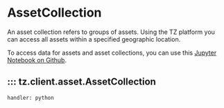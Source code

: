 # AssetCollection

An asset collection refers to groups of assets. Using the TZ platform you can access all assets within a specified geographic location.

To access data for assets and asset collections, you can use this [Jupyter Notebook on Github](https://github.com/transition-zero/feo-client-examples/blob/main/feo-client-examples/1_assets.ipynb).

## ::: tz.client.asset.AssetCollection
    handler: python
